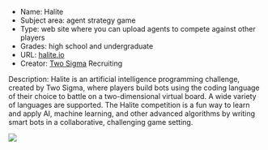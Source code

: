 * Name: Halite
* Subject area: agent strategy game
* Type: web site where you can upload agents to compete against other players
* Grades: high school and undergraduate
* URL: [halite.io](https://halite.io)
* Creator: [Two Sigma](https://www.twosigma.com/) Recruiting

Description: Halite is an artificial intelligence programming challenge, created by Two Sigma, where players build bots using the coding language of their choice to battle on a two-dimensional virtual board. A wide variety of languages are supported. The Halite competition is a fun way to learn and apply AI, machine learning, and other advanced algorithms by writing smart bots in a collaborative, challenging game setting.

![](https://github.com/touretzkyds/ai4k12/raw/master/images/HaliteII.png)

